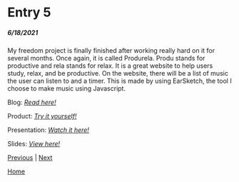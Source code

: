 # Entry 5
##### 6/18/2021

My freedom project is finally finished after working really hard on it for several months. Once again, it is called Produrela. Produ stands for productive and rela stands for relax. It is a great website to help users study, relax, and be productive. On the website, there will be a list of music the user can listen to and a timer. This is made by using EarSketch, the tool I choose to make music using Javascript. 

Blog: 
<i><a href="https://tinyurl.com/vj89dddt">Read here!</a></i>

Product:
<i><a href="https://tinyurl.com/2mnuvjxu">Try it yourself!</a></i>

Presentation:
<i><a href="https://tinyurl.com/d2rvdajd">Watch it here!</a></i>

Slides: 
<i><a href="https://tinyurl.com/43vbssbr">View here!</a></i>




[Previous](entry04.md) | [Next](entry06.md)

[Home](../README.md)